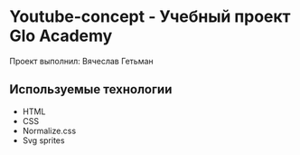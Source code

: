 # Youtube-concept - Учебный проект Glo Academy
Проект выполнил: Вячеслав Гетьман

## Используемые технологии
- HTML
- CSS
- Normalize.css
- Svg sprites
